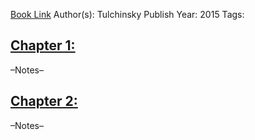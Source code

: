 
[Book Link](obsidian://open?vault=Akul's%20Notebook&file=Library%2Fbooks_Personal%2Fquant%2Fsystem%20designing%2FIgor%20Tulchinsky%20et%20al.%20-%20Finding%20Alphas_%20A%20Quantitative%20Approach%20to%20Building%20Trading%20Strategies-Wiley%20(2020).pdf)
Author(s): Tulchinsky
Publish Year: 2015
Tags:

## <u>Chapter 1: </u>
–Notes–


## <u>Chapter 2:</u>
–Notes–